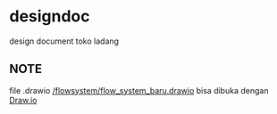 # designdoc
design document toko ladang

## NOTE

file .drawio [/flowsystem/flow_system_baru.drawio](https://github.com/mexop99/designdoc/tree/master/flowSystem) bisa dibuka dengan [Draw.io](https://www.draw.io/)
